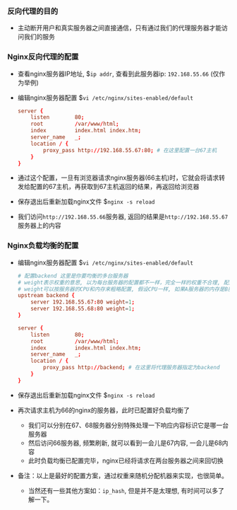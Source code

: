 ### 反向代理的目的

- 主动断开用户和真实服务器之间直接通信，只有通过我们的代理服务器才能访问我们的服务

### Nginx反向代理的配置

- 查看nginx服务器IP地址, $`ip addr`, 查看到此服务器ip: `192.168.55.66` (仅作为举例)

- 编辑nginx服务器配置 $`vi /etc/nginx/sites-enabled/default`
    ```conf
    server {
        listen        80;
        root          /var/www/html;
        index         index.html index.htm;
        server_name   _;
        location / {
            proxy_pass http://192.168.55.67:80; # 在这里配置一台67主机
        }
    }
    ```
- 通过这个配置，一旦有浏览器请求nginx服务器(66主机)时，它就会将请求转发给配置的67主机，再获取到67主机返回的结果，再返回给浏览器
- 保存退出后重新加载nginx文件 $`nginx -s reload`
- 我们访问`http://192.168.55.66`服务器, 返回的结果是`http://192.168.55.67`服务器上的内容

### Nginx负载均衡的配置

- 编辑nginx服务器配置 $`vi /etc/nginx/sites-enabled/default`
    ```conf
    # 配置backend 这里是你要均衡的多台服务器
    # weight表示权重的意思, 以为每台服务器的配置都不一样，完全一样的权重不合理, 配置好的服务器权重相应增加
    # weight可以按服务器的CPU和内存来粗略配置, 假设CPU一样, 如果A服务器的内存是B服务器的2倍, 那么A服务器的权重可以为2, B服务器为1 像这样
    upstream backend {
        server 192.168.55.67:80 weight=1;
        server 192.168.55.68:80 weight=1;
    }

    server {
        listen        80;
        root          /var/www/html;
        index         index.html index.htm;
        server_name   _;
        location / {
            proxy_pass http://backend; # 在这里将代理服务器指定为backend
        }
    }
    ```

- 保存退出后重新加载nginx文件 $`nginx -s reload`

- 再次请求主机为66的nginx的服务器，此时已配置好负载均衡了
    * 我们可以分别在67、68服务器分别特殊处理一下响应内容标识它是哪一台服务器
    * 然后访问66服务器, 频繁刷新, 就可以看到一会儿是67内容, 一会儿是68内容
    * 此时负载均衡已配置完毕，nginx已经将请求在两台服务器之间来回切换

- 备注：以上是最好的配置方案，通过权重来随机分配机器来实现，也很简单。
    * 当然还有一些其他方案如：`ip_hash`, 但是并不是太理想, 有时间可以多了解一下。